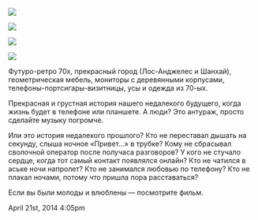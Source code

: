 ![](/tumblr/83439444715_0.jpg)

![](/tumblr/83439444715_1.jpg)

![](/tumblr/83439444715_2.jpg)

![](/tumblr/83439444715_3.jpg)

Футуро-ретро 70х, прекрасный город (Лос-Анджелес и Шанхай),
геометрическая мебель, мониторы с деревянными корпусами,
телефоны-портсигары-визитницы, усы и одежда из 70-ых.

Прекрасная и грустная история нашего недалекого будущего, когда жизнь
будет в телефоне или планшете. А люди? Это антураж, просто сделайте
музыку погромче.

Или это история недалекого прошлого? Кто не переставал дышать на
секунду, слыша ночное «Привет…» в трубке? Кому не сбрасывал сволочной
оператор после получаса разговоров? У кого не стучало сердце, когда тот
самый контакт появлялся онлайн? Кто не чатился в аське ночи напролет?
Кто не занимался любовью по телефону? Кто не плакал ночами, потому что
пришла пора расставаться?

Если вы были молоды и влюблены — посмотрите фильм.

<span id="timestamp"> April 21st, 2014 4:05pm </span>
